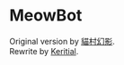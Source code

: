 # MeowBot
Original version by [貓村幻影](https://github.com/Huanying04).  
Rewrite by [Keritial](https://github.com/Keritial).
